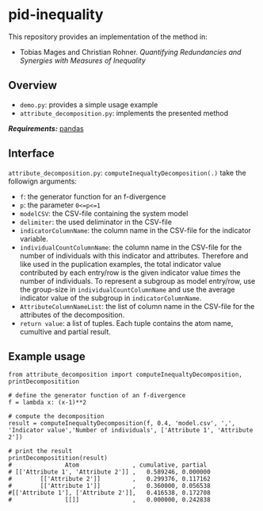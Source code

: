 # pid-inequality

This repository provides an implementation of the method in:
- Tobias Mages and Christian Rohner. _Quantifying Redundancies and Synergies with Measures of Inequality_

## Overview
- `demo.py`: provides a simple usage example
- `attribute_decomposition.py`: implements the presented method

_**Requirements:**_ [pandas](https://pandas.pydata.org/pandas-docs/stable/getting_started/install.html)

## Interface
`attribute_decomposition.py`: `computeInequaltyDecomposition(.)` take the followign arguments:
- `f`: the generator function for an f-divergence
- `p`: the parameter `0<=p<=1`
- `modelCSV`: the CSV-file containing the system model
- `delimiter`: the used deliminator in the CSV-file
- `indicatorColumnName`: the column name  in the CSV-file for the indicator variable.
- `individualCountColumnName`: the column name in the CSV-file for the number of individuals with this indicator and attributes. Therefore and like used in the puplication examples, the total indicator value contributed by each entry/row is the given indicator value _times_ the number of individuals. To represent a subgroup as model entry/row, use the group-size in `individualCountColumnName` and use the average indicator value of the subgroup in `indicatorColumnName`.
- `AttributeColumnNameList`: the list of column name in the CSV-file for the attributes of the decomposition.
- `return value`: a list of tuples. Each tuple contains the atom name, cumultive and partial result.

## Example usage
```
from attribute_decomposition import computeInequaltyDecomposition, printDecompositition

# define the generator function of an f-divergence
f = lambda x: (x-1)**2

# compute the decomposition
result = computeInequaltyDecomposition(f, 0.4, 'model.csv', ',', 'Indicator value','Number of individuals', ['Attribute 1', 'Attribute 2'])

# print the result
printDecompositition(result)
#               Atom               , cumulative, partial
# [['Attribute 1', 'Attribute 2']] ,   0.589246, 0.000000
#        [['Attribute 2']]         ,   0.299376, 0.117162
#        [['Attribute 1']]         ,   0.360000, 0.056538
#[['Attribute 1'], ['Attribute 2']],   0.416538, 0.172708
#               [[]]               ,   0.000000, 0.242838
```
